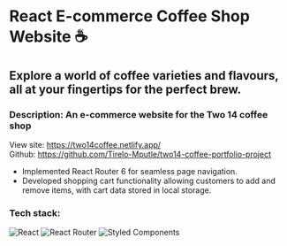 # React E-commerce Coffee Shop Website ☕
## Explore a world of coffee varieties and flavours, all at your fingertips for the perfect brew.
### Description: An e-commerce website for the Two 14 coffee shop
View site: https://two14coffee.netlify.app/ <br>
Github: https://github.com/Tirelo-Mputle/two14-coffee-portfolio-project

* Implemented React Router 6 for seamless page navigation. 
* Developed shopping cart functionality allowing customers to add and remove items, with cart data stored in local storage.
### Tech stack:
![React](https://img.shields.io/badge/react-%2320232a.svg?style=for-the-badge&logo=react&logoColor=%2361DAFB)
![React Router](https://img.shields.io/badge/React_Router-CA4245?style=for-the-badge&logo=react-router&logoColor=white)
![Styled Components](https://img.shields.io/badge/styled--components-DB7093?style=for-the-badge&logo=styled-components&logoColor=white)
